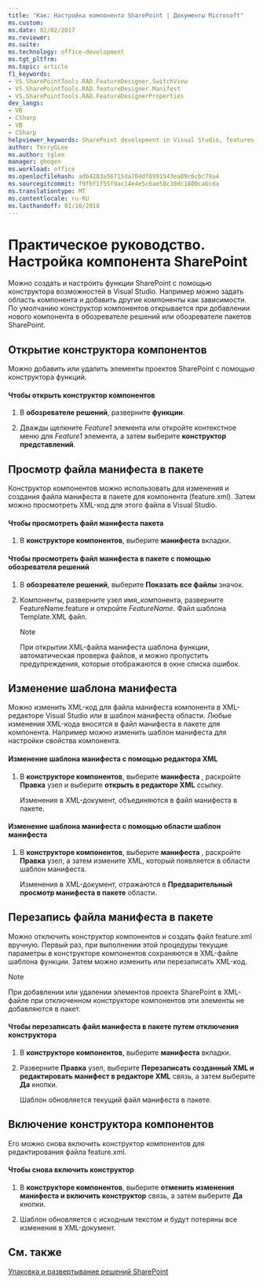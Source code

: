 ```yaml
---
title: "Как: Настройка компонента SharePoint | Документы Microsoft"
ms.custom: 
ms.date: 02/02/2017
ms.reviewer: 
ms.suite: 
ms.technology: office-development
ms.tgt_pltfrm: 
ms.topic: article
f1_keywords:
- VS.SharePointTools.RAD.FeatureDesigner.SwitchView
- VS.SharePointTools.RAD.featureDesigner.Manifest
- VS.SharePointTools.RAD.FeatureDesignerProperties
dev_langs:
- VB
- CSharp
- VB
- CSharp
helpviewer_keywords: SharePoint development in Visual Studio, features
author: TerryGLee
ms.author: tglee
manager: ghogen
ms.workload: office
ms.openlocfilehash: adb4283a56715da704df8991543ea89c6cbc79a4
ms.sourcegitcommit: f9fbf1f55f9ac14e4e5c6ae58c30dc1800ca6cda
ms.translationtype: MT
ms.contentlocale: ru-RU
ms.lasthandoff: 01/10/2018
---
```

# <a name="how-to-customize-a-sharepoint-feature"></a>Практическое руководство. Настройка компонента SharePoint
  Можно создать и настроить функции SharePoint с помощью конструктора возможностей в Visual Studio. Например можно задать область компонента и добавить другие компоненты как зависимости. По умолчанию конструктор компонентов открывается при добавлении нового компонента в обозревателе решений или обозревателе пакетов SharePoint.  
  
## <a name="opening-the-feature-designer"></a>Открытие конструктора компонентов  
 Можно добавить или удалить элементы проектов SharePoint с помощью конструктора функций.  
  
#### <a name="to-open-the-feature-designer"></a>Чтобы открыть конструктор компонентов  
  
1.  В **обозревателе решений**, разверните **функции**.  
  
2.  Дважды щелкните *Feature1* элемента или откройте контекстное меню для *Feature1* элемента, а затем выберите **конструктор представлений**.  
  
## <a name="viewing-the-packaged-manifest-file"></a>Просмотр файла манифеста в пакете  
 Конструктор компонентов можно использовать для изменения и создания файла манифеста в пакете для компонента (feature.xml). Затем можно просмотреть XML-код для этого файла в Visual Studio.  
  
#### <a name="to-view-the-packaged-manifest-file"></a>Чтобы просмотреть файл манифеста пакета  
  
1.  В **конструкторе компонентов**, выберите **манифеста** вкладки.  
  
#### <a name="to-view-the-packaged-manifest-file-by-using-solution-explorer"></a>Чтобы просмотреть файл манифеста в пакете с помощью обозревателя решений  
  
1.  В **обозревателе решений**, выберите **Показать все файлы** значок.  
  
2.  Компоненты, разверните узел имя_компонента, разверните FeatureName.feature и откройте *FeatureName*. Файл шаблона Template.XML файл.  
  
    > [!NOTE]  
    >  При открытии XML-файла манифеста шаблона функции, автоматическая проверка файлов, и можно пропустить предупреждения, которые отображаются в окне списка ошибок.  
  
## <a name="changing-the-manifest-template"></a>Изменение шаблона манифеста  
 Можно изменить XML-код для файла манифеста компонента в XML-редакторе Visual Studio или в шаблон манифеста области. Любые изменения XML-кода вносятся в файл манифеста в пакете для компонента. Например можно изменить шаблон манифеста для настройки свойства компонента.  
  
#### <a name="to-change-the-manifest-template-by-using-the-xml-editor"></a>Изменение шаблона манифеста с помощью редактора XML  
  
1.  В **конструкторе компонентов**, выберите **манифеста** , раскройте **Правка** узел и выберите **открыть в редакторе XML** ссылку.  
  
     Изменения в XML-документ, объединяются в файл манифеста в пакете.  
  
#### <a name="to-change-the-manifest-template-by-using-the-manifest-template-pane"></a>Изменение шаблона манифеста с помощью области шаблон манифеста  
  
1.  В **конструкторе компонентов**, выберите **манифеста** , раскройте **Правка** узел, а затем измените XML, который появляется в области шаблон манифеста.  
  
     Изменения в XML-документ, отражаются в **Предварительный просмотр манифеста в пакете** области.  
  
## <a name="overwriting-the-packaged-manifest-file"></a>Перезапись файла манифеста в пакете  
 Можно отключить конструктор компонентов и создать файл feature.xml вручную. Первый раз, при выполнении этой процедуры текущие параметры в конструкторе компонентов сохраняются в XML-файле шаблона функции. Затем можно изменить или перезаписать XML-код.  
  
> [!NOTE]  
>  При добавлении или удалении элементов проекта SharePoint в XML-файле при отключенном конструкторе компонентов эти элементы не добавляются в пакет.  
  
#### <a name="to-overwrite-packaged-manifest-file-by-disabling-the-designer"></a>Чтобы перезаписать файл манифеста в пакете путем отключения конструктора  
  
1.  В **конструкторе компонентов**, выберите **манифеста** вкладки.  
  
2.  Разверните **Правка** узел, выберите **Перезаписать созданный XML и редактировать манифест в редакторе XML** связь, а затем выберите **Да** кнопки.  
  
     Шаблон обновляется текущий файл манифеста в пакете.  
  
## <a name="enabling-the-feature-designer"></a>Включение конструктора компонентов  
 Его можно снова включить конструктор компонентов для редактирования файла feature.xml.  
  
#### <a name="to-re-enable-the-designer"></a>Чтобы снова включить конструктор  
  
1.  В **конструкторе компонентов**, выберите **отменить изменения манифеста и включить конструктор** связь, а затем выберите **Да** кнопки.  
  
2.  Шаблон обновляется с исходным текстом и будут потеряны все изменения в XML-документ.  
  
## <a name="see-also"></a>См. также  
 [Упаковка и развертывание решений SharePoint](../sharepoint/packaging-and-deploying-sharepoint-solutions.md)  
  
  